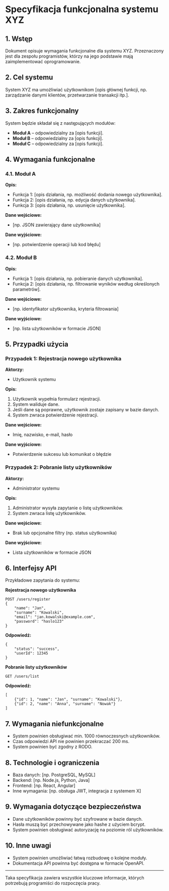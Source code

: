 # Specyfikacja funkcjonalna systemu XYZ

## 1. Wstęp
Dokument opisuje wymagania funkcjonalne dla systemu XYZ. Przeznaczony jest dla zespołu programistów, którzy na jego podstawie mają zaimplementować oprogramowanie.

## 2. Cel systemu
System XYZ ma umożliwiać użytkownikom [opis głównej funkcji, np. zarządzanie danymi klientów, przetwarzanie transakcji itp.].

## 3. Zakres funkcjonalny
System będzie składał się z następujących modułów:
- **Moduł A** – odpowiedzialny za [opis funkcji].
- **Moduł B** – odpowiedzialny za [opis funkcji].
- **Moduł C** – odpowiedzialny za [opis funkcji].

## 4. Wymagania funkcjonalne
### 4.1. Moduł A
**Opis:**
- Funkcja 1: [opis działania, np. możliwość dodania nowego użytkownika].
- Funkcja 2: [opis działania, np. edycja danych użytkownika].
- Funkcja 3: [opis działania, np. usunięcie użytkownika].

**Dane wejściowe:**
- [np. JSON zawierający dane użytkownika]

**Dane wyjściowe:**
- [np. potwierdzenie operacji lub kod błędu]

### 4.2. Moduł B
**Opis:**
- Funkcja 1: [opis działania, np. pobieranie danych użytkownika].
- Funkcja 2: [opis działania, np. filtrowanie wyników według określonych parametrów].

**Dane wejściowe:**
- [np. identyfikator użytkownika, kryteria filtrowania]

**Dane wyjściowe:**
- [np. lista użytkowników w formacie JSON]

## 5. Przypadki użycia
### Przypadek 1: Rejestracja nowego użytkownika
**Aktorzy:**
- Użytkownik systemu

**Opis:**
1. Użytkownik wypełnia formularz rejestracji.
2. System waliduje dane.
3. Jeśli dane są poprawne, użytkownik zostaje zapisany w bazie danych.
4. System zwraca potwierdzenie rejestracji.

**Dane wejściowe:**
- Imię, nazwisko, e-mail, hasło

**Dane wyjściowe:**
- Potwierdzenie sukcesu lub komunikat o błędzie

### Przypadek 2: Pobranie listy użytkowników
**Aktorzy:**
- Administrator systemu

**Opis:**
1. Administrator wysyła zapytanie o listę użytkowników.
2. System zwraca listę użytkowników.

**Dane wejściowe:**
- Brak lub opcjonalne filtry (np. status użytkownika)

**Dane wyjściowe:**
- Lista użytkowników w formacie JSON

## 6. Interfejsy API
Przykładowe zapytania do systemu:

**Rejestracja nowego użytkownika**
```
POST /users/register
{
    "name": "Jan",
    "surname": "Kowalski",
    "email": "jan.kowalski@example.com",
    "password": "haslo123"
}
```

**Odpowiedź:**
```
{
    "status": "success",
    "userId": 12345
}
```

**Pobranie listy użytkowników**
```
GET /users/list
```

**Odpowiedź:**
```
[
    {"id": 1, "name": "Jan", "surname": "Kowalski"},
    {"id": 2, "name": "Anna", "surname": "Nowak"}
]
```

## 7. Wymagania niefunkcjonalne
- System powinien obsługiwać min. 1000 równoczesnych użytkowników.
- Czas odpowiedzi API nie powinien przekraczać 200 ms.
- System powinien być zgodny z RODO.

## 8. Technologie i ograniczenia
- Baza danych: [np. PostgreSQL, MySQL]
- Backend: [np. Node.js, Python, Java]
- Frontend: [np. React, Angular]
- Inne wymagania: [np. obsługa JWT, integracja z systemem X]

## 9. Wymagania dotyczące bezpieczeństwa
- Dane użytkowników powinny być szyfrowane w bazie danych.
- Hasła muszą być przechowywane jako hashe z użyciem bcrypt.
- System powinien obsługiwać autoryzację na poziomie ról użytkowników.

## 10. Inne uwagi
- System powinien umożliwiać łatwą rozbudowę o kolejne moduły.
- Dokumentacja API powinna być dostępna w formacie OpenAPI.

---

Taka specyfikacja zawiera wszystkie kluczowe informacje, których potrzebują programiści do rozpoczęcia pracy.

